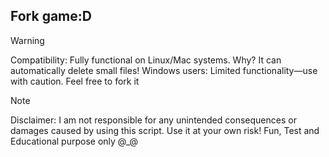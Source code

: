 ## Fork game:D
> [!WARNING]
> Compatibility:
> Fully functional on Linux/Mac systems.
> Why? It can automatically delete small files!
> Windows users: Limited functionality—use with caution.
> Feel free to fork it

> [!NOTE]
> Disclaimer:
> I am not responsible for any unintended consequences or damages caused by using this script. Use it at your own risk!
> Fun, Test and Educational purpose only @_@
